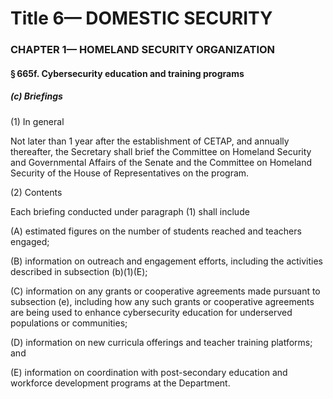 
# Title 6— DOMESTIC SECURITY
### CHAPTER 1— HOMELAND SECURITY ORGANIZATION
#### § 665f. Cybersecurity education and training programs
##### (c) Briefings

(1) In general

Not later than 1 year after the establishment of CETAP, and annually thereafter, the Secretary shall brief the Committee on Homeland Security and Governmental Affairs of the Senate and the Committee on Homeland Security of the House of Representatives on the program.

(2) Contents

Each briefing conducted under paragraph (1) shall include

(A) estimated figures on the number of students reached and teachers engaged;

(B) information on outreach and engagement efforts, including the activities described in subsection (b)(1)(E);

(C) information on any grants or cooperative agreements made pursuant to subsection (e), including how any such grants or cooperative agreements are being used to enhance cybersecurity education for underserved populations or communities;

(D) information on new curricula offerings and teacher training platforms; and

(E) information on coordination with post-secondary education and workforce development programs at the Department.
